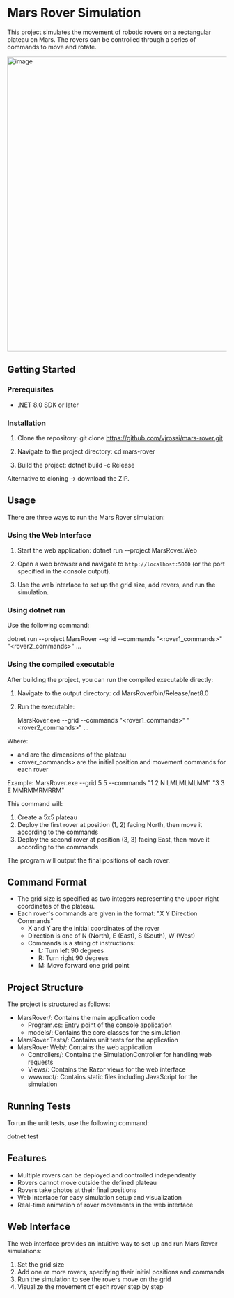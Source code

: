 # Mars Rover Simulation

This project simulates the movement of robotic rovers on a rectangular plateau on Mars. The rovers can be controlled through a series of commands to move and rotate.

<img width="677" alt="image" src="https://github.com/user-attachments/assets/f149d4ca-031c-429d-862d-bd04900c2c8f">


## Getting Started

### Prerequisites

- .NET 8.0 SDK or later

### Installation

1. Clone the repository:
   git clone https://github.com/vjrossi/mars-rover.git

2. Navigate to the project directory:
   cd mars-rover

3. Build the project:
   dotnet build -c Release

Alternative to cloning -> download the ZIP.

## Usage

There are three ways to run the Mars Rover simulation:

### Using the Web Interface

1. Start the web application:
   dotnet run --project MarsRover.Web

2. Open a web browser and navigate to `http://localhost:5000` (or the port specified in the console output).

3. Use the web interface to set up the grid size, add rovers, and run the simulation.

### Using dotnet run

Use the following command:

dotnet run --project MarsRover --grid <x> <y> --commands "<rover1_commands>" "<rover2_commands>" ...

### Using the compiled executable

After building the project, you can run the compiled executable directly:

1. Navigate to the output directory:
   cd MarsRover/bin/Release/net8.0

2. Run the executable:
   
   MarsRover.exe --grid <x> <y> --commands "<rover1_commands>" "<rover2_commands>" ...

Where:
- <x> and <y> are the dimensions of the plateau
- <rover_commands> are the initial position and movement commands for each rover

Example:
MarsRover.exe --grid 5 5 --commands "1 2 N LMLMLMLMM" "3 3 E MMRMMRMRRM"

This command will:
1. Create a 5x5 plateau
2. Deploy the first rover at position (1, 2) facing North, then move it according to the commands
3. Deploy the second rover at position (3, 3) facing East, then move it according to the commands

The program will output the final positions of each rover.

## Command Format

- The grid size is specified as two integers representing the upper-right coordinates of the plateau.
- Each rover's commands are given in the format: "X Y Direction Commands"
  - X and Y are the initial coordinates of the rover
  - Direction is one of N (North), E (East), S (South), W (West)
  - Commands is a string of instructions:
    - L: Turn left 90 degrees
    - R: Turn right 90 degrees
    - M: Move forward one grid point

## Project Structure

The project is structured as follows:

- MarsRover/: Contains the main application code
  - Program.cs: Entry point of the console application
  - models/: Contains the core classes for the simulation
- MarsRover.Tests/: Contains unit tests for the application
- MarsRover.Web/: Contains the web application
  - Controllers/: Contains the SimulationController for handling web requests
  - Views/: Contains the Razor views for the web interface
  - wwwroot/: Contains static files including JavaScript for the simulation

## Running Tests

To run the unit tests, use the following command:

dotnet test

## Features

- Multiple rovers can be deployed and controlled independently
- Rovers cannot move outside the defined plateau
- Rovers take photos at their final positions
- Web interface for easy simulation setup and visualization
- Real-time animation of rover movements in the web interface

## Web Interface

The web interface provides an intuitive way to set up and run Mars Rover simulations:

1. Set the grid size
2. Add one or more rovers, specifying their initial positions and commands
3. Run the simulation to see the rovers move on the grid
4. Visualize the movement of each rover step by step

